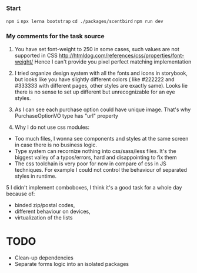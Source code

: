 ### Start ###
```npm i```
```npx lerna bootstrap```
```cd ./packages/scentbird```
```npm run dev```

### My comments for the task source ###

1. You have set font-weight to 250 in some cases, such values are not supported in CSS
http://htmldog.com/references/css/properties/font-weight/
Hence I can't provide you pixel perfect matching implementation

2. I tried organize design system with all the fonts and icons in storybook, 
but looks like you have slightly different colors ( like #222222 and #333333 with different pages, other styles are exactly same). 
Looks lie there is no sense to set up different but unrecognizable for an eye styles.

3. As I can see each purchase option could have unique image. That's why PurchaseOptionVO type has  "url" property 

4. Why I do not use css modules:
- Too much files, I wonna see components and styles at the same screen  in case there is no business logic.
- Type system can recornize nothing into css/sass/less files. It's the biggest valley of a typos/errors, hard and disappointing to fix them
- The css toolchain is very poor for now in compare of css in JS techniques. For example I could not control the behaviour of separated styles in runtime.

5 I didn't implement comboboxes, I think it's a good task for a whole day because of:
- binded zip/postal codes, 
- different behaviour on devices, 
- virtualization of the lists

# TODO #
- Clean-up dependencies
- Separate forms logic into an isolated packages
